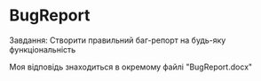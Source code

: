 # BugReport

Завдання: Створити правильний баг-репорт на будь-яку функціональність 

Моя відповідь знаходиться в окремому файлі "BugReport.docx"
